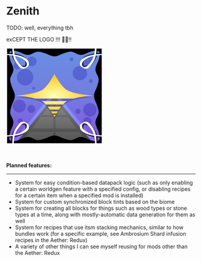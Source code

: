 # Zenith

TODO: well, everything tbh


exCEPT THE LOGO !!! 🥳🎉‼️

![Banner image](src/main/resources/zenith.png)

<br>

**Planned features:**

---

- System for easy condition-based datapack logic (such as only enabling a certain worldgen feature with a specified config, or disabling recipes for a certain item when a specified mod is installed)
- System for custom synchronized block tints based on the biome
- System for creating all blocks for things such as wood types or stone types at a time, along with mostly-automatic data generation for them as well
- System for recipes that use itsm stacking mechanics, similar to how bundles work (for a specific example, see Ambrosium Shard infusion recipes in the Aether: Redux)
- A variety of other things I can see myself reusing for mods other than the Aether: Redux
